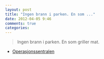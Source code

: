 ```yaml
---
layout: post
title: "Ingen brann i parken. En som ..."
date: 2012-04-05 9:46
comments: true
categories: 
---
```

> Ingen brann i parken. En som griller mat. 
- [Operasjonssentralen](https://twitter.com/oslopolitiops/status/187944305971834880)
